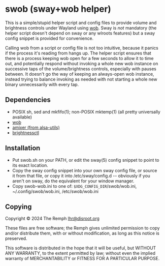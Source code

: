 swob (sway+wob helper)
======================

This is a simple/stupid helper script and config files to provide volume and
brightness controls under Wayland using [wob]. Sway is *not* mandatory (the
helper script doesn't depend on sway or any wlroots features) but a sway
config snippet is provided for convenience.

[wob]: https://github.com/francma/wob

Calling wob from a script or config file is not too intuitive, because it
panics if the process it's reading from hangs up. The helper script ensures
that there is a process keeping wob open for a few seconds to allow it to
time out, and potentially respond without invoking a whole new wob instance
on successive taps of the volume/brightness controls, especially with pauses
between. It doesn't go the way of keeping an always-open wob instance,
instead trying to balance invoking as needed with not starting a whole new
binary unnecessarily with every tap.

Dependencies
------------

- POSIX sh, sed and mkfifo(1); non-POSIX mktemp(1) (all pretty universally available)
- [wob]
- [amixer (from alsa-utils)](https://www.alsa-project.org)
- [brightnessctl](https://github.com/Hummer12007/brightnessctl)

Installation
------------

- Put swob.sh on your PATH, or edit the sway(5) config snippet to point to its
  exact location.
- Copy the sway config snippet into your own sway config file, or source it
  from that file, or copy it into /etc/sway/config.d -- obviously if you
  aren't on sway, do the equivalent for your window manager.
- Copy swob-wob.ini to one of: `$XDG_CONFIG_DIR`/swob/wob.ini,
  ~/.config/swob/wob.ini, /etc/swob/wob.ini

Copying
-------

Copyright &copy; 2024 The Remph <lhr@disroot.org>

These files are free software; the Remph gives unlimited permission to copy
and/or distribute them, with or without modification, as long as this notice
is preserved.

This software is distributed in the hope that it will be useful, but
WITHOUT ANY WARRANTY, to the extent permitted by law; without even the
implied warranty of MERCHANTABILITY or FITNESS FOR A PARTICULAR PURPOSE.
